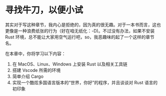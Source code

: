 # 寻找牛刀，以便小试

其实对于写这种章节，我内心是拒绝的，因为真的很无趣。对于一本书而言，这也更像是一种浪费纸张的行为（好在咱无纸化：-D)。不过没有办法，如果不安装 Rust 环境，总不能让大家用空气运行吧，so，我恶趣味的起了一个这样的章节名。

在本章中，你将学习以下内容：

1. 在 MacOS、Linux、Windows 上安装 Rust 以及相关工具链
2. 搭建 Vscode 所需的环境
3. 简单介绍 Cargo
4. 实现一个酷炫多国语言版本的“世界，你好”的程序，并且谈谈对 Rust 语言的初印象
